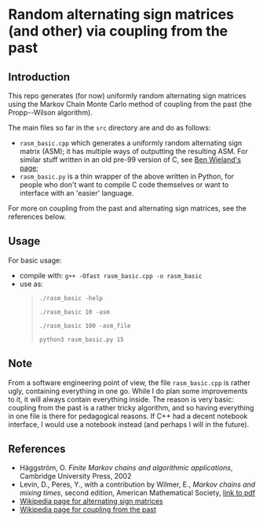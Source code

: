 # Random alternating sign matrices (and other) via coupling from the past

## Introduction

This repo generates (for now) uniformly random alternating sign matrices using the Markov Chain Monte Carlo method of coupling from the past (the Propp--Wilson algorithm).  

The main files so far in the `src` directory are and do as follows:  
  - `rasm_basic.cpp` which generates a uniformly random alternating sign matrix (ASM); it has multiple ways of outputting the resulting ASM. For similar stuff written in an old pre-99 version of C, see [Ben Wieland's page](http://nokedli.net/asm-frozen/);
  - `rasm_basic.py` is a thin wrapper of the above written in Python, for people who don't want to compile C code themselves or want to interface with an 'easier' language.   
  
For more on coupling from the past and alternating sign matrices, see the references below. 
  
## Usage

For basic usage:

 - compile with:
```g++ -Ofast rasm_basic.cpp -o rasm_basic```
 - use as:
    > ```./rasm_basic -help```
    >
    > ```./rasm_basic 10 -asm```
    >
    > ```./rasm_basic 100 -asm_file```
    >
    >```python3 rasm_basic.py 15```

## Note

From a software engineering point of view, the file `rasm_basic.cpp` is rather ugly, containing everything in one go. While I do plan some improvements to it, it will always contain everything inside. The reason is very basic: coupling from the past is a rather tricky algorithm, and so having everything in one file is there for pedagogical reasons. If C++ had a decent notebook interface, I would use a notebook instead (and perhaps I will in the future).


## References
 
- Häggström, O. *Finite Markov chains and algorithmic applications*, Cambridge University Press, 2002
- Levin, D., Peres, Y., with a contribution by Wilmer, E., *Markov chains and mixing times*, second edition, American Mathematical Society, [link to pdf](https://pages.uoregon.edu/dlevin/MARKOV/markovmixing.pdf)
- [Wikipedia page for alternating sign matrices](https://en.wikipedia.org/wiki/Alternating_sign_matrix)
- [Wikipedia page for coupling from the past](https://en.wikipedia.org/wiki/Coupling_from_the_past)
